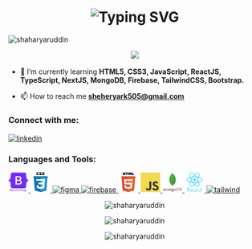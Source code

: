 <h1 align="center">
  <a href="#" style="text-decoration: none;">
    <img src="https://readme-typing-svg.demolab.com/?lines=Hi+%F0%9F%91%8B%2C+I'm+Shaharyar+Ud+din;An+Enthusiastic+Frontend+Developer+from+Pakistan&font=Fira%20Code&center=true&width=600&height=45&color=0e75b6&vCenter=true&pause=1000&size=22" alt="Typing SVG" />
  </a>
</h1>

<p align="left"> 
  <img src="https://komarev.com/ghpvc/?username=shaharyaruddin&label=Profile%20views&color=0e75b6&style=flat" alt="shaharyaruddin" /> 
</p>

<p align="center">
  <img src="https://media.giphy.com/media/qgQUggAC3Pfv687qPC/giphy.gif" width="400" />
</p>

- 🌱 I’m currently learning **HTML5, CSS3, JavaScript, ReactJS, TypeScript, NextJS, MongoDB, Firebase, TailwindCSS, Bootstrap.**

- 📫 How to reach me **sheheryark505@gmail.com**

<h3 align="left">Connect with me:</h3>
<p align="left">
  <a href="https://www.linkedin.com/in/shaharyaruddin" target="blank">
    <img align="center" src="https://www.vectorlogo.zone/logos/linkedin/linkedin-icon.svg" alt="linkedin" height="30" width="40" />
  </a>
</p>

<h3 align="left">Languages and Tools:</h3>
<p align="left"> 
  <a href="https://getbootstrap.com" target="_blank" rel="noreferrer"> 
    <img src="https://raw.githubusercontent.com/devicons/devicon/master/icons/bootstrap/bootstrap-plain-wordmark.svg" alt="bootstrap" width="40" height="40"/> 
  </a> 
  <a href="https://www.w3schools.com/css/" target="_blank" rel="noreferrer"> 
    <img src="https://raw.githubusercontent.com/devicons/devicon/master/icons/css3/css3-original-wordmark.svg" alt="css3" width="40" height="40"/> 
  </a> 
  <a href="https://www.figma.com/" target="_blank" rel="noreferrer"> 
    <img src="https://www.vectorlogo.zone/logos/figma/figma-icon.svg" alt="figma" width="40" height="40"/> 
  </a> 
  <a href="https://firebase.google.com/" target="_blank" rel="noreferrer"> 
    <img src="https://www.vectorlogo.zone/logos/firebase/firebase-icon.svg" alt="firebase" width="40" height="40"/> 
  </a> 
  <a href="https://www.w3.org/html/" target="_blank" rel="noreferrer"> 
    <img src="https://raw.githubusercontent.com/devicons/devicon/master/icons/html5/html5-original-wordmark.svg" alt="html5" width="40" height="40"/> 
  </a> 
  <a href="https://developer.mozilla.org/en-US/docs/Web/JavaScript" target="_blank" rel="noreferrer"> 
    <img src="https://raw.githubusercontent.com/devicons/devicon/master/icons/javascript/javascript-original.svg" alt="javascript" width="40" height="40"/> 
  </a> 
  <a href="https://www.mongodb.com/" target="_blank" rel="noreferrer"> 
    <img src="https://raw.githubusercontent.com/devicons/devicon/master/icons/mongodb/mongodb-original-wordmark.svg" alt="mongodb" width="40" height="40"/> 
  </a> 
  <a href="https://reactjs.org/" target="_blank" rel="noreferrer"> 
    <img src="https://raw.githubusercontent.com/devicons/devicon/master/icons/react/react-original-wordmark.svg" alt="react" width="40" height="40"/> 
  </a> 
  <a href="https://tailwindcss.com/" target="_blank" rel="noreferrer"> 
    <img src="https://www.vectorlogo.zone/logos/tailwindcss/tailwindcss-icon.svg" alt="tailwind" width="40" height="40"/> 
  </a> 
</p>

<p align="center">
  <img src="https://github-readme-stats.vercel.app/api/top-langs?username=shaharyaruddin&show_icons=true&locale=en&layout=compact" alt="shaharyaruddin" />
</p>

<p align="center">
  <img src="https://github-readme-stats.vercel.app/api?username=shaharyaruddin&show_icons=true&locale=en" alt="shaharyaruddin" />
</p>

<p align="center">
  <img src="https://github-readme-streak-stats.herokuapp.com/?user=shaharyaruddin&" alt="shaharyaruddin" />
</p>

